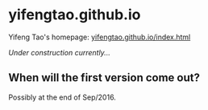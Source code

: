# yifengtao.github.io
Yifeng Tao's homepage: [yifengtao.github.io/index.html](https://yifengtao.github.io/index.html)

*Under construction currently...*

## When will the first version come out?
Possibly at the end of Sep/2016.
